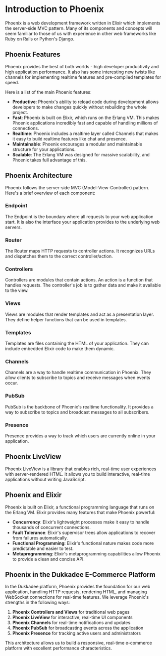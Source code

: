 # Introduction to Phoenix

Phoenix is a web development framework written in Elixir which implements the server-side MVC pattern. Many of its components and concepts will seem familiar to those of us with experience in other web frameworks like Ruby on Rails or Python's Django.

## Phoenix Features

Phoenix provides the best of both worlds - high developer productivity and high application performance. It also has some interesting new twists like channels for implementing realtime features and pre-compiled templates for speed.

Here is a list of the main Phoenix features:

- **Productive**: Phoenix's ability to reload code during development allows developers to make changes quickly without rebuilding the whole project.
- **Fast**: Phoenix is built on Elixir, which runs on the Erlang VM. This makes Phoenix applications incredibly fast and capable of handling millions of connections.
- **Realtime**: Phoenix includes a realtime layer called Channels that makes it easy to build realtime features like chat and presence.
- **Maintainable**: Phoenix encourages a modular and maintainable structure for your applications.
- **Scalable**: The Erlang VM was designed for massive scalability, and Phoenix takes full advantage of this.

## Phoenix Architecture

Phoenix follows the server-side MVC (Model-View-Controller) pattern. Here's a brief overview of each component:

### Endpoint

The Endpoint is the boundary where all requests to your web application start. It is also the interface your application provides to the underlying web servers.

### Router

The Router maps HTTP requests to controller actions. It recognizes URLs and dispatches them to the correct controller/action.

### Controllers

Controllers are modules that contain actions. An action is a function that handles requests. The controller's job is to gather data and make it available to the view.

### Views

Views are modules that render templates and act as a presentation layer. They define helper functions that can be used in templates.

### Templates

Templates are files containing the HTML of your application. They can include embedded Elixir code to make them dynamic.

### Channels

Channels are a way to handle realtime communication in Phoenix. They allow clients to subscribe to topics and receive messages when events occur.

### PubSub

PubSub is the backbone of Phoenix's realtime functionality. It provides a way to subscribe to topics and broadcast messages to all subscribers.

### Presence

Presence provides a way to track which users are currently online in your application.

## Phoenix LiveView

Phoenix LiveView is a library that enables rich, real-time user experiences with server-rendered HTML. It allows you to build interactive, real-time applications without writing JavaScript.

## Phoenix and Elixir

Phoenix is built on Elixir, a functional programming language that runs on the Erlang VM. Elixir provides many features that make Phoenix powerful:

- **Concurrency**: Elixir's lightweight processes make it easy to handle thousands of concurrent connections.
- **Fault Tolerance**: Elixir's supervisor trees allow applications to recover from failures automatically.
- **Functional Programming**: Elixir's functional nature makes code more predictable and easier to test.
- **Metaprogramming**: Elixir's metaprogramming capabilities allow Phoenix to provide a clean and concise API.

## Phoenix in the Dukkadee E-Commerce Platform

In the Dukkadee platform, Phoenix provides the foundation for our web application, handling HTTP requests, rendering HTML, and managing WebSocket connections for real-time features. We leverage Phoenix's strengths in the following ways:

1. **Phoenix Controllers and Views** for traditional web pages
2. **Phoenix LiveView** for interactive, real-time UI components
3. **Phoenix Channels** for real-time notifications and updates
4. **Phoenix PubSub** for broadcasting events across the application
5. **Phoenix Presence** for tracking active users and administrators

This architecture allows us to build a responsive, real-time e-commerce platform with excellent performance characteristics.
